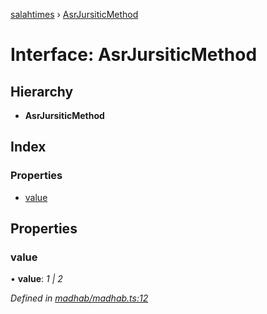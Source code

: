 [salahtimes](../README.md) › [AsrJursiticMethod](asrjursiticmethod.md)

# Interface: AsrJursiticMethod

## Hierarchy

* **AsrJursiticMethod**

## Index

### Properties

* [value](asrjursiticmethod.md#value)

## Properties

###  value

• **value**: *1 | 2*

*Defined in [madhab/madhab.ts:12](https://github.com/doniseferi/salahtimes/blob/c687593/src/madhab/madhab.ts#L12)*
